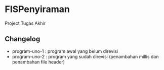 # FISPenyiraman
Project Tugas Akhir

## Changelog
- program-uno-1 : program awal yang belum direvisi
- program-uno-2 : program yang sudah direvisi (penambahan millis dan penambahan file header)
